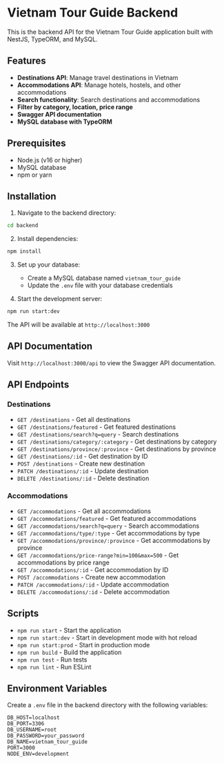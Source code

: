 # Vietnam Tour Guide Backend

This is the backend API for the Vietnam Tour Guide application built with NestJS, TypeORM, and MySQL.

## Features

- **Destinations API**: Manage travel destinations in Vietnam
- **Accommodations API**: Manage hotels, hostels, and other accommodations
- **Search functionality**: Search destinations and accommodations
- **Filter by category, location, price range**
- **Swagger API documentation**
- **MySQL database with TypeORM**

## Prerequisites

- Node.js (v16 or higher)
- MySQL database
- npm or yarn

## Installation

1. Navigate to the backend directory:
```bash
cd backend
```

2. Install dependencies:
```bash
npm install
```

3. Set up your database:
   - Create a MySQL database named `vietnam_tour_guide`
   - Update the `.env` file with your database credentials

4. Start the development server:
```bash
npm run start:dev
```

The API will be available at `http://localhost:3000`

## API Documentation

Visit `http://localhost:3000/api` to view the Swagger API documentation.

## API Endpoints

### Destinations
- `GET /destinations` - Get all destinations
- `GET /destinations/featured` - Get featured destinations
- `GET /destinations/search?q=query` - Search destinations
- `GET /destinations/category/:category` - Get destinations by category
- `GET /destinations/province/:province` - Get destinations by province
- `GET /destinations/:id` - Get destination by ID
- `POST /destinations` - Create new destination
- `PATCH /destinations/:id` - Update destination
- `DELETE /destinations/:id` - Delete destination

### Accommodations
- `GET /accommodations` - Get all accommodations
- `GET /accommodations/featured` - Get featured accommodations
- `GET /accommodations/search?q=query` - Search accommodations
- `GET /accommodations/type/:type` - Get accommodations by type
- `GET /accommodations/province/:province` - Get accommodations by province
- `GET /accommodations/price-range?min=100&max=500` - Get accommodations by price range
- `GET /accommodations/:id` - Get accommodation by ID
- `POST /accommodations` - Create new accommodation
- `PATCH /accommodations/:id` - Update accommodation
- `DELETE /accommodations/:id` - Delete accommodation

## Scripts

- `npm run start` - Start the application
- `npm run start:dev` - Start in development mode with hot reload
- `npm run start:prod` - Start in production mode
- `npm run build` - Build the application
- `npm run test` - Run tests
- `npm run lint` - Run ESLint

## Environment Variables

Create a `.env` file in the backend directory with the following variables:

```
DB_HOST=localhost
DB_PORT=3306
DB_USERNAME=root
DB_PASSWORD=your_password
DB_NAME=vietnam_tour_guide
PORT=3000
NODE_ENV=development
```
